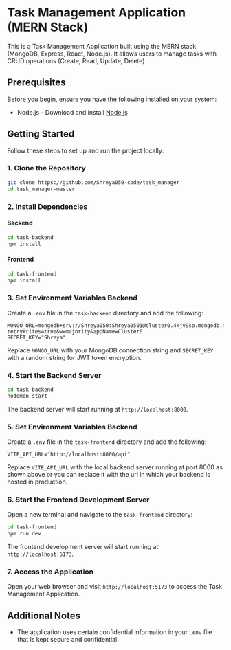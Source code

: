 # Task Management Application (MERN Stack)

This is a Task Management Application built using the MERN stack (MongoDB, Express, React, Node.js). It allows users to manage tasks with CRUD operations (Create, Read, Update, Delete).

## Prerequisites

Before you begin, ensure you have the following installed on your system:

- Node.js - Download and install [Node.js](https://nodejs.org/en/download/)

## Getting Started

Follow these steps to set up and run the project locally:

### 1. Clone the Repository

```bash
git clone https://github.com/Shreya050-code/task_manager
cd task_manager-master
```

### 2. Install Dependencies

#### Backend

```bash
cd task-backend
npm install
```

#### Frontend

```bash
cd task-frontend
npm install
```

### 3. Set Environment Variables Backend

Create a `.env` file in the `task-backend` directory and add the following:

```plaintext
MONGO_URL=mongodb+srv://Shreya050:Shreya0501@cluster0.4kjv9so.mongodb.net/?retryWrites=true&w=majority&appName=Cluster0
SECRET_KEY="Shreya"
```

Replace `MONGO_URL` with your MongoDB connection string and `SECRET_KEY` with a random string for JWT token encryption.


### 4. Start the Backend Server

```bash
cd task-backend
nodemon start
```

The backend server will start running at `http://localhost:8000`.

### 5. Set Environment Variables Backend

Create a `.env` file in the `task-frontend` directory and add the following:

```plaintext
VITE_API_URL="http://localhost:8000/api"
```

Replace `VITE_API_URL` with the local backend server running at port 8000 as shown above or you can replace it with the url in which your backend is hosted in production.

### 6. Start the Frontend Development Server

Open a new terminal and navigate to the `task-frontend` directory:

```bash
cd task-frontend
npm run dev
```

The frontend development server will start running at `http://localhost:5173`.

### 7. Access the Application

Open your web browser and visit `http://localhost:5173` to access the Task Management Application.

## Additional Notes
- The application uses certain confidential information in your `.env` file that is kept secure and confidential.
